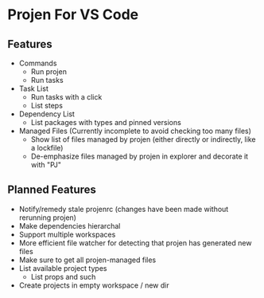 # Projen For VS Code

## Features

- Commands
  - Run projen
  - Run tasks
- Task List
  - Run tasks with a click
  - List steps
- Dependency List
  - List packages with types and pinned versions
- Managed Files (Currently incomplete to avoid checking too many files)
  - Show list of files managed by projen (either directly or indirectly, like a lockfile)
  - De-emphasize files managed by projen in explorer and decorate it with "PJ"

## Planned Features

- Notify/remedy stale projenrc (changes have been made without rerunning projen)
- Make dependencies hierarchal
- Support multiple workspaces
- More efficient file watcher for detecting that projen has generated new files
- Make sure to get all projen-managed files
- List available project types
  - List props and such
- Create projects in empty workspace / new dir
